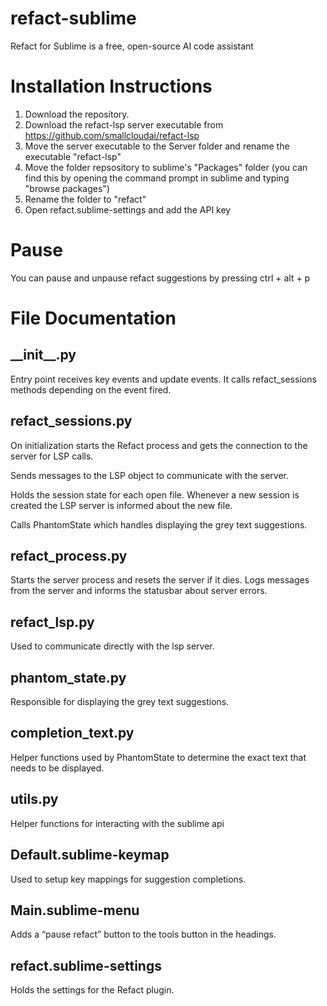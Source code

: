# refact-sublime
Refact for Sublime is a free, open-source AI code assistant

# Installation Instructions
1. Download the repository.
2. Download the refact-lsp server executable from https://github.com/smallcloudai/refact-lsp
3. Move the server executable to the Server folder and rename the executable "refact-lsp"
4. Move the folder repsository to sublime's "Packages" folder (you can find this by opening the command prompt in sublime and typing "browse packages")
5. Rename the folder to "refact"
6. Open refact.sublime-settings and add the API key

# Pause
You can pause and unpause refact suggestions by pressing ctrl + alt + p 

# File Documentation

## \_\_init\_\_.py

Entry point receives key events and update events. It calls refact_sessions methods depending on the event fired. 

## refact_sessions.py

On initialization starts the Refact process and gets the connection to the server for LSP calls. 

Sends messages to the LSP object to communicate with the server. 

Holds the session state for each open file. Whenever a new session is created the LSP server is informed about the new file. 

Calls PhantomState which handles displaying the grey text suggestions. 

## refact_process.py

Starts the server process and resets the server if it dies. Logs messages from the server and informs the statusbar about server errors. 

## refact_lsp.py

Used to communicate directly with the lsp server. 

## phantom_state.py

Responsible for displaying the grey text suggestions. 

## completion_text.py

Helper functions used by PhantomState to determine the exact text that needs to be displayed. 

## utils.py

Helper functions for interacting with the sublime api


## Default.sublime-keymap

Used to setup key mappings for suggestion completions. 

## Main.sublime-menu

Adds a “pause refact” button to the tools button in the headings.

## refact.sublime-settings

Holds the settings for the Refact plugin. 
